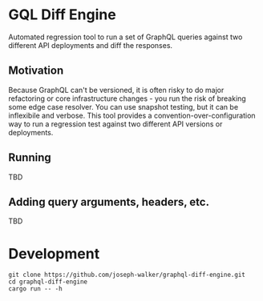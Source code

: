 # GQL Diff Engine

Automated regression tool to run a set of GraphQL queries against two different API deployments and diff the responses.

## Motivation

Because GraphQL can't be versioned, it is often risky to do major refactoring or core infrastructure changes - you run the risk of breaking some edge case resolver. You can use snapshot testing, but it can be inflexibile and verbose. This tool provides a convention-over-configuration way to run a regression test against two different API versions or deployments.

## Running

TBD

## Adding query arguments, headers, etc.

TBD

# Development

```
git clone https://github.com/joseph-walker/graphql-diff-engine.git
cd graphql-diff-engine
cargo run -- -h
```
